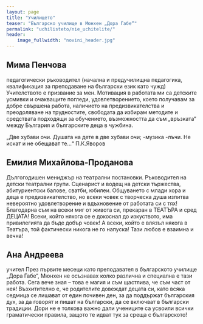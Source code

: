 ```yaml
---
layout: page
title: "Училището"
teaser: "Българско училище в Мюнхен „Дора Габе“"
permalink: "uchilisteto/nie_uchitelite/"
header:
    image_fullwidth: "novini_header.jpg"
---
```


## Мима Пенчова

педагогически ръководител
(начална и предучилищна педагогика, квалификация за преподаване на български език като чужд)
Учителството е призвание за мен. Мотивация в работата ми са детските усмивки и очакващите погледи, удовлетворението, което получавам за добре свършена работа, наличието на предизвикателства и преодоляване на трудностите, свободата да избирам методите и средствата подходящи за обучението, възможността да съм „връзката“ между България и българските деца в чужбина.

„Две хубави очи. Душата на дете в две хубави очи; -музика -лъчи. Не искат и не обещават те…“ П.К.Яворов


## Емилия Михайлова-Проданова

Дългогодишен мениджър на театрални постановки. Ръководител на детски театрални групи. Сценарист и водещ на детски тържества, абитуриентски балове, сватби, юбилеи.
Общуването с млади хора и деца е предизвикателство, но всеки човек с творческа душа изпитва невероятно удовлетворение и вдъхновение от работата си с тях! Благодарна съм на всеки миг от живота си, прекаран в ТЕАТЪРА и сред ДЕЦАТА! Всеки, който някога се е докоснал до изкуството, има привилегията да бъде добър човек! А всеки, който е влязъл някога в Театъра, той фактически никога не го напуска! Тази любов е взаимна и вечна!


## Ана Андреева

учител
През първите месеци като преподавател в българското училище „Дора Габе“, Мюнхен не осъзнавах колко различна и специална е тази работа. Сега вече зная – това е магия и съм щастлива, че съм част от нея! Възхитително е, че родителите довеждат децата си, като всяка седмица се лишават от един почивен ден, за да поддържат българския дух, за да говорят и пишат на български, да се включват в български традиции. Дори не е толкова важно дали учениците са усвоили всички граматически правила, защото те идват тук за среща с българското!
